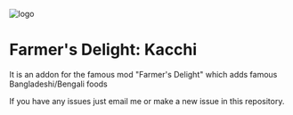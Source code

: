 ![logo](https://github.com/user-attachments/assets/2ebe3237-909e-4321-9ec4-73b3f36cb596)

# Farmer's Delight: Kacchi

It is an addon for the famous mod "Farmer's Delight" which adds famous Bangladeshi/Bengali foods

If you have any issues just email me or make a new issue in this repository.
